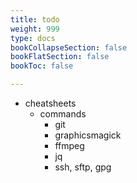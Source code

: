 ```yaml
---
title: todo
weight: 999
type: docs
bookCollapseSection: false
bookFlatSection: false
bookToc: false

---
```


- cheatsheets
  - commands
    - git
    - graphicsmagick
    - ffmpeg
    - jq
    - ssh, sftp, gpg
